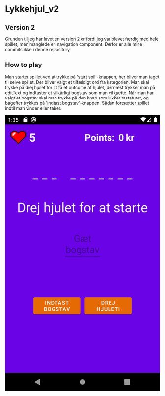 # Lykkehjul_v2

## Version 2
Grunden til jeg har lavet en version 2 er fordi jeg var blevet færdig med hele spillet, men manglede en navigation component. 
Derfor er alle mine commits ikke i denne repository

## How to play
Man starter spillet ved at trykke på 'start spil'-knappen, her bliver man taget til selve spillet. Der bliver valgt et tilfældigt ord fra kategorien.
Man skal trykke på drej hjulet for at få et outcome af hjulet, dernæst trykker man på editText og indtaster et vilkårligt bogstav som man vil gætte. Når man har valgt et bogstav skal man trykke på den knap som lukker tastaturet, og bagefter trykkes på 'indtast bogstav'-knappen. Sådan fortsætter spillet indtil man vinder eller taber.

![](startspil.png)



